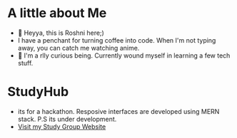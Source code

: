 # A little about Me
- 👋 Heyya, this is Roshni here;)
-  I have a penchant for turning coffee into code. When I'm not typing away, you can catch me watching anime.
- 👀 I'm a rlly curious being. Currently wound myself in learning a few tech stuff.

# StudyHub
- its for a hackathon. Resposive interfaces are developed using MERN stack. P.S its under development.
- [Visit my Study Group Website](https://studyhub-delta.vercel.app/)


<!---
Roshr2211/Roshr2211 is a ✨ special ✨ repository because its `README.md` (this file) appears on your GitHub profile.
You can click the Preview link to take a look at your changes.
--->
